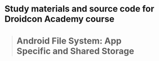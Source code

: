 # Study materials and source code for **Droidcon Academy** course 
> # Android File System: App Specific and Shared Storage 
